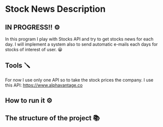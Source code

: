 # Stock News Description

## IN PROGRESS!! ⚙️

In this program I play with Stocks API and try to get stocks news for each day.
I will implement a system also to send automatic e-mails each days for stocks of interest of user. :grinning:

## Tools 🪛

For now I use only one API so to take the stock prices the company.
I use this API: https://www.alphavantage.co

## How to run it ⚙️

## The structure of the project 📚